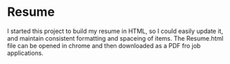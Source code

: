 # Resume
I started this project to build my resume in HTML, so I could easily update it, and maintain consistent formatting and spaceing of items.
The Resume.html file can be opened in chrome and then downloaded as a PDF fro job applications.